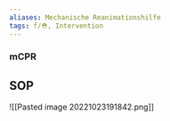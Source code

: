 ```yaml
---
aliases: Mechanische Reanimationshilfe
tags: f/⛑️, Intervention
---
```

### mCPR

## SOP
![[Pasted image 20221023191842.png]]